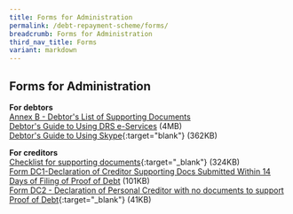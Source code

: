 ```yaml
---
title: Forms for Administration
permalink: /debt-repayment-scheme/forms/
breadcrumb: Forms for Administration
third_nav_title: Forms
variant: markdown
---
```

Forms for Administration
---
**For debtors**<br>
[Annex B - Debtor's List of Supporting Documents](/files/DRS%20Statistics%20/AnnexBver2024.pdf)<br>
[Debtor's Guide to Using DRS e-Services](/files/(21062022)Debtor'sGuidetoUsingDRSe-Services_v1-compressed.pdf) (4MB)<br>
[Debtor's Guide to Using Skype](/files/SkypeGuide.pdf){:target="blank"}   (362KB)<br>
 

**For creditors**<br>
[Checklist for supporting documents](/files/ChecklisttoCreditorsforSupportingDocuments_revisedversion20062018.pdf){:target="_blank"} (324KB)<br>
[Form DC1-Declaration of Creditor Supporting Docs Submitted Within 14 Days of Filing of Proof of Debt](/files/5oct23formdc1drsdeclarationofcreditorsupportingdocuments.pdf) (101KB)<br>
[Form DC2 - Declaration of Personal Creditor with no documents to support Proof of Debt](/files/(041023)formdc2declarationofpersonalcreditorwithnodocumentstosupportdrs.pdf){:target="_blank"} (41KB)<br>